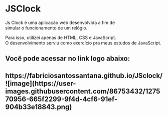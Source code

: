 # JSClock
<p>Js Clock é uma aplicação web desenvolvida a fim de</br>
simular o funcionamento de um relógio.<p>

<p>Para isso, utilizei apenas de HTML, CSS e JavaScript.</br>
O desenvolvimento serviu como exercício pra meus estudos de JavaScript.</p>
  
<h2>Você pode acessar no link logo abaixo:<h2>
 https://fabriciosantossantana.github.io/JSclock/
 </br>
 ![image](https://user-images.githubusercontent.com/86753432/127570956-665f2299-9f4d-4cf6-91ef-904b33e18843.png)
